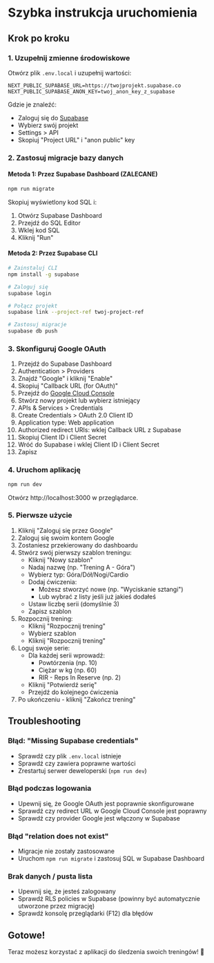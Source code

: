# Szybka instrukcja uruchomienia

## Krok po kroku

### 1. Uzupełnij zmienne środowiskowe

Otwórz plik `.env.local` i uzupełnij wartości:

```env
NEXT_PUBLIC_SUPABASE_URL=https://twojprojekt.supabase.co
NEXT_PUBLIC_SUPABASE_ANON_KEY=twoj_anon_key_z_supabase
```

Gdzie je znaleźć:

-   Zaloguj się do [Supabase](https://supabase.com)
-   Wybierz swój projekt
-   Settings > API
-   Skopiuj "Project URL" i "anon public" key

### 2. Zastosuj migracje bazy danych

#### Metoda 1: Przez Supabase Dashboard (ZALECANE)

```bash
npm run migrate
```

Skopiuj wyświetlony kod SQL i:

1. Otwórz Supabase Dashboard
2. Przejdź do SQL Editor
3. Wklej kod SQL
4. Kliknij "Run"

#### Metoda 2: Przez Supabase CLI

```bash
# Zainstaluj CLI
npm install -g supabase

# Zaloguj się
supabase login

# Połącz projekt
supabase link --project-ref twoj-project-ref

# Zastosuj migracje
supabase db push
```

### 3. Skonfiguruj Google OAuth

1. Przejdź do Supabase Dashboard
2. Authentication > Providers
3. Znajdź "Google" i kliknij "Enable"
4. Skopiuj "Callback URL (for OAuth)"
5. Przejdź do [Google Cloud Console](https://console.cloud.google.com)
6. Stwórz nowy projekt lub wybierz istniejący
7. APIs & Services > Credentials
8. Create Credentials > OAuth 2.0 Client ID
9. Application type: Web application
10. Authorized redirect URIs: wklej Callback URL z Supabase
11. Skopiuj Client ID i Client Secret
12. Wróć do Supabase i wklej Client ID i Client Secret
13. Zapisz

### 4. Uruchom aplikację

```bash
npm run dev
```

Otwórz http://localhost:3000 w przeglądarce.

### 5. Pierwsze użycie

1. Kliknij "Zaloguj się przez Google"
2. Zaloguj się swoim kontem Google
3. Zostaniesz przekierowany do dashboardu
4. Stwórz swój pierwszy szablon treningu:
    - Kliknij "Nowy szablon"
    - Nadaj nazwę (np. "Trening A - Góra")
    - Wybierz typ: Góra/Dół/Nogi/Cardio
    - Dodaj ćwiczenia:
        - Możesz stworzyć nowe (np. "Wyciskanie sztangi")
        - Lub wybrać z listy jeśli już jakieś dodałeś
    - Ustaw liczbę serii (domyślnie 3)
    - Zapisz szablon
5. Rozpocznij trening:
    - Kliknij "Rozpocznij trening"
    - Wybierz szablon
    - Kliknij "Rozpocznij trening"
6. Loguj swoje serie:
    - Dla każdej serii wprowadź:
        - Powtórzenia (np. 10)
        - Ciężar w kg (np. 60)
        - RIR - Reps In Reserve (np. 2)
    - Kliknij "Potwierdź serię"
    - Przejdź do kolejnego ćwiczenia
7. Po ukończeniu - kliknij "Zakończ trening"

## Troubleshooting

### Błąd: "Missing Supabase credentials"

-   Sprawdź czy plik `.env.local` istnieje
-   Sprawdź czy zawiera poprawne wartości
-   Zrestartuj serwer deweloperski (`npm run dev`)

### Błąd podczas logowania

-   Upewnij się, że Google OAuth jest poprawnie skonfigurowane
-   Sprawdź czy redirect URL w Google Cloud Console jest poprawny
-   Sprawdź czy provider Google jest włączony w Supabase

### Błąd "relation does not exist"

-   Migracje nie zostały zastosowane
-   Uruchom `npm run migrate` i zastosuj SQL w Supabase Dashboard

### Brak danych / pusta lista

-   Upewnij się, że jesteś zalogowany
-   Sprawdź RLS policies w Supabase (powinny być automatycznie utworzone przez migrację)
-   Sprawdź konsolę przeglądarki (F12) dla błędów

## Gotowe!

Teraz możesz korzystać z aplikacji do śledzenia swoich treningów! 💪
